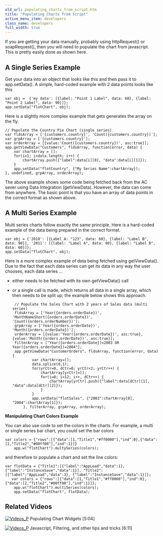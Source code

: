 ```yaml
---
old_url: populating_charts_from_script.htm
title: "Populating Charts from Script"
active_menu_item: developers
class_name: developers
full_width: true
---
```



If you are getting your data manually, probably using httpRequest() or soapRequest(), then you will need to populate the chart from javascript. This is pretty easily done as shown here.

## A Single Series Example

Get your data into an object that looks like this and then pass it to app.setData(). A simple, hard-coded example with 2 data points looks like this

    var obj =  {'my data': [{label: "Point 1 Label", data: 60}, {label: "Point 2 Label", data: 90}]};
    app.setData("flotChart", obj);
    
Here is a slightly more complex example that gets generates the array on the fly.    
    
    // Populate the Country Pie Chart (single series)
    var fldsArray = ['{customers.country}', 'Count({customers.country})'];
    var grpArray = ['{customers.country}'];
    var orderArray = [{value:'Count({customers.country})', asc:true}];
    app.getViewData("Customers", fldsArray, function(error, data) {
        var chartArray = [];
        for(i=1; i<data.length; i++) {
            chartArray.push({"label":data[i][0], "data":data[i][1]});
        }
        app.setData("flotCountry", {"My Series Name":chartArray});
    }, undefined, grpArray, orderArray);   
    
The above example shows some code being fetched back from the AC sever using Data Integration (getViewData). However, the data can come from anywhere. The basic point is that you have an array of data points in the correct format as shown above.   

## A Multi Series Example

Multi series charts follow exactly the same principle. Here is a hard-coded example of the data being prepared in the correct format.
     
    var obj = {'2010': [{Label A: "123", data: 60}, {label: "Label B", data: 90}], '2011': [{label: "Label A", data: 90}, {label: "Label B", data: 60}]};
    app.setData("flotChart", obj);
    
Here is a more complex example of data being fetched using getViewData(). Due to the fact that each data series can get its data in any way the user chooses, each data series ...

 - either needs to be fetched with its own getViewData() call

 - or a single call is made, which returns all data in a single array, which then needs to be split up; the example below shows this approach.    
    
        // Populate the Sales Chart with 2 years of Sales data (multi series)
        fldsArray = ['Year({orders.orderDate})', 'MonthNameShort({orders.orderDate})', 'Count({orders.orderNumber})'];
        grpArray = ['Year({orders.orderDate})', 'Month({orders.orderDate})'];
        orderArray = [{value:'Year({orders.orderDate})', asc:true},{value:'Month({orders.orderDate})', asc:true}];
        filterArray = ["Year({orders.orderDate})=2003 OR Year({orders.orderDate})=2004"];
        app.getViewData("CustomerOrders", fldsArray, function(error, data) {
                var chartArray=[];
                data.splice(0,1);
                for(yrCtr=0, dCtr=0; yrCtr<2; yrCtr++) {
                    chartArray[yrCtr]=[];
                    for(i=0; i<12; i++, dCtr++) {
                        chartArray[yrCtr].push({"label":data[dCtr][1], "data":data[dCtr][2]});
                    }
                }
                app.setData("flotSales", {"2003":chartArray[0], "2004":chartArray[1]});
            }, filterArray, grpArray, orderArray);
  
**Manipulating Chart Colors Example**

You can also use code to set the colors in the charts. For example, a multi or single series bar chart, you could set the bar colors  
     
    var colors = {"rows":[{"data":[1,"Title1","#ff0000"],"ind":0},{"data":[2,"Title2","#00ff00"],"ind":1}]}
        app.w("flotChart").multySeries(colors);
 
and therefore to populate a chart and set the line colors: 
     
    var flotData = {"Title1":[{"label":"AppLoad","data":1},{"label":"InstanceSave","data":1}], "Title2":[{"label":"AppLoad","data":3}, {"label":"InstanceSave","data":1}]};
       var colors = {"rows":[{"data":[1,"Title1","#ff0000"],"ind":0},{"data":[2,"Title2","#00ff00"],"ind":1}]};
        app.w("flotChart").multiSeries(colors);
        app.setData("flotChart", flotData);
     
 
## Related Videos

[![Videos\_P](/img/docs/videos_p.png)](http://www.youtube.com/v/4FXN_AsiiMs?autoplay=1&hd=1&fs=1&showsearch=0&rel=0&) Populating Chart Widgets [5:04]

[![Videos\_P](/img/docs/videos_p.png)](http://www.youtube.com/v/rKbMmF7kcXs?autoplay=1&hd=1&fs=1&showsearch=0&rel=0&) Javascript, Filtering, and other tips and tricks [6:11]

